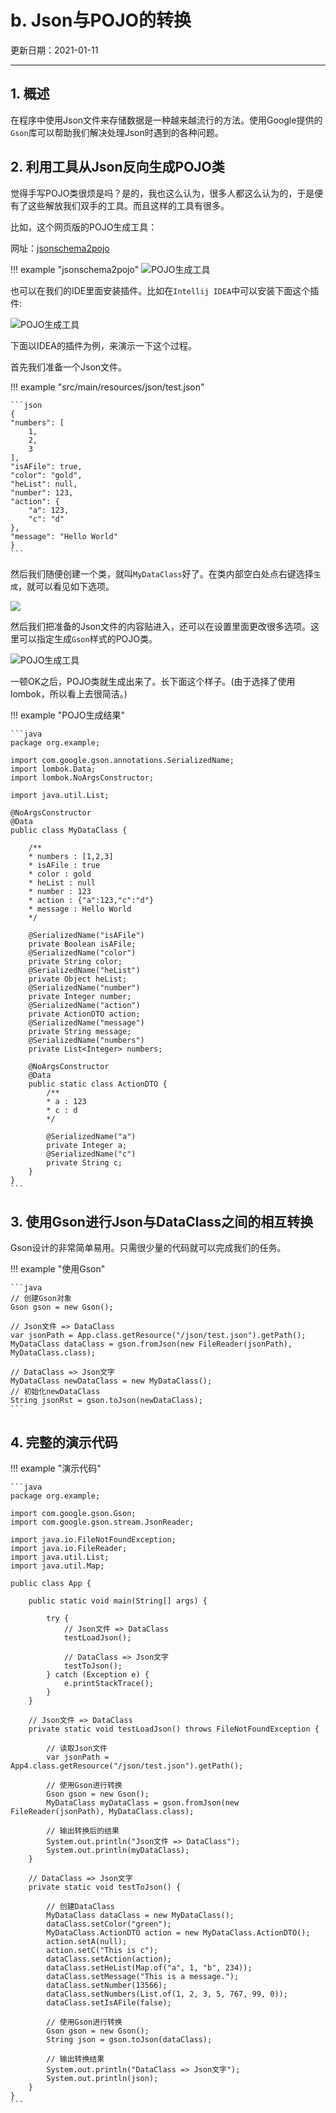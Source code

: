 # b. Json与POJO的转换

更新日期：2021-01-11

-------------------------------------

## 1. 概述

在程序中使用Json文件来存储数据是一种越来越流行的方法。使用Google提供的`Gson`库可以帮助我们解决处理Json时遇到的各种问题。

## 2. 利用工具从Json反向生成POJO类

觉得手写POJO类很烦是吗？是的，我也这么认为，很多人都这么认为的，于是便有了这些解放我们双手的工具。而且这样的工具有很多。

比如，这个网页版的POJO生成工具：

网址：[jsonschema2pojo](http://www.jsonschema2pojo.org/)

!!! example "jsonschema2pojo"
    ![POJO生成工具](S012.files/tool1.png)

也可以在我们的IDE里面安装插件。比如在`Intellij IDEA`中可以安装下面这个插件:

![POJO生成工具](S012.files/tool2.png)

下面以IDEA的插件为例，来演示一下这个过程。

首先我们准备一个Json文件。

!!! example "src/main/resources/json/test.json"

    ```json
    {
    "numbers": [
        1,
        2,
        3
    ],
    "isAFile": true,
    "color": "gold",
    "heList": null,
    "number": 123,
    "action": {
        "a": 123,
        "c": "d"
    },
    "message": "Hello World"
    }
    ```

然后我们随便创建一个类，就叫`MyDataClass`好了。在类内部空白处点右键选择`生成`，就可以看见如下选项。

<img src="../S012.files/tool3.png" style="max-width:20em" />

然后我们把准备的Json文件的内容贴进入，还可以在设置里面更改很多选项。这里可以指定生成`Gson`样式的POJO类。

![POJO生成工具](S012.files/tool4.png)

一顿OK之后，POJO类就生成出来了。长下面这个样子。(由于选择了使用lombok，所以看上去很简洁。)

!!! example "POJO生成结果"

    ```java
    package org.example;

    import com.google.gson.annotations.SerializedName;
    import lombok.Data;
    import lombok.NoArgsConstructor;

    import java.util.List;

    @NoArgsConstructor
    @Data
    public class MyDataClass {

        /**
        * numbers : [1,2,3]
        * isAFile : true
        * color : gold
        * heList : null
        * number : 123
        * action : {"a":123,"c":"d"}
        * message : Hello World
        */

        @SerializedName("isAFile")
        private Boolean isAFile;
        @SerializedName("color")
        private String color;
        @SerializedName("heList")
        private Object heList;
        @SerializedName("number")
        private Integer number;
        @SerializedName("action")
        private ActionDTO action;
        @SerializedName("message")
        private String message;
        @SerializedName("numbers")
        private List<Integer> numbers;

        @NoArgsConstructor
        @Data
        public static class ActionDTO {
            /**
            * a : 123
            * c : d
            */

            @SerializedName("a")
            private Integer a;
            @SerializedName("c")
            private String c;
        }
    }
    ```

## 3. 使用Gson进行Json与DataClass之间的相互转换

Gson设计的非常简单易用。只需很少量的代码就可以完成我们的任务。

!!! example "使用Gson"

    ```java
    // 创建Gson对象
    Gson gson = new Gson();

    // Json文件 => DataClass
    var jsonPath = App.class.getResource("/json/test.json").getPath();
    MyDataClass dataClass = gson.fromJson(new FileReader(jsonPath), MyDataClass.class);

    // DataClass => Json文字
    MyDataClass newDataClass = new MyDataClass();
    // 初始化newDataClass
    String jsonRst = gson.toJson(newDataClass);
    ```

## 4. 完整的演示代码

!!! example "演示代码"

    ```java
    package org.example;

    import com.google.gson.Gson;
    import com.google.gson.stream.JsonReader;

    import java.io.FileNotFoundException;
    import java.io.FileReader;
    import java.util.List;
    import java.util.Map;

    public class App {

        public static void main(String[] args) {

            try {
                // Json文件 => DataClass
                testLoadJson();

                // DataClass => Json文字
                testToJson();
            } catch (Exception e) {
                e.printStackTrace();
            }
        }

        // Json文件 => DataClass
        private static void testLoadJson() throws FileNotFoundException {

            // 读取Json文件
            var jsonPath = App4.class.getResource("/json/test.json").getPath();

            // 使用Gson进行转换
            Gson gson = new Gson();
            MyDataClass myDataClass = gson.fromJson(new FileReader(jsonPath), MyDataClass.class);

            // 输出转换后的结果
            System.out.println("Json文件 => DataClass");
            System.out.println(myDataClass);
        }

        // DataClass => Json文字
        private static void testToJson() {

            // 创建DataClass
            MyDataClass dataClass = new MyDataClass();
            dataClass.setColor("green");
            MyDataClass.ActionDTO action = new MyDataClass.ActionDTO();
            action.setA(null);
            action.setC("This is c");
            dataClass.setAction(action);
            dataClass.setHeList(Map.of("a", 1, "b", 234));
            dataClass.setMessage("This is a message.");
            dataClass.setNumber(13566);
            dataClass.setNumbers(List.of(1, 2, 3, 5, 767, 99, 0));
            dataClass.setIsAFile(false);

            // 使用Gson进行转换
            Gson gson = new Gson();
            String json = gson.toJson(dataClass);

            // 输出转换结果
            System.out.println("DataClass => Json文字");
            System.out.println(json);
        }
    }
    ```